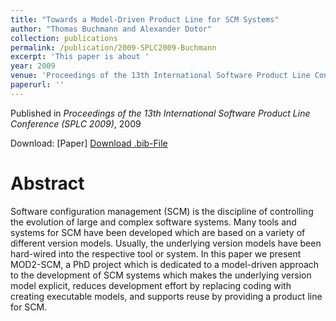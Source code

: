 ```yaml
---
title: "Towards a Model-Driven Product Line for SCM Systems"
author: "Thomas Buchmann and Alexander Dotor"
collection: publications
permalink: /publication/2009-SPLC2009-Buchmann
excerpt: 'This paper is about '
year: 2009
venue: 'Proceedings of the 13th International Software Product Line Conference (SPLC 2009)'
paperurl: ''
---
```


Published in *Proceedings of the 13th International Software Product Line Conference (SPLC 2009)*, 2009

Download: [Paper]
[Download .bib-File](https://tbuchmann.github.io/files/SPLC2009-Buchmann.bib)

Abstract
=====

Software configuration management (SCM) is the discipline of controlling the evolution of large and complex software systems. Many tools and systems for SCM have been developed which are based on a variety of different version models. Usually, the underlying version models have been hard-wired into the respective tool or system. In this paper we present MOD2-SCM, a PhD project which is dedicated to a model-driven approach to the development of SCM systems which makes the underlying version model explicit, reduces development effort by replacing coding with creating executable models, and supports reuse by providing a product line for SCM.